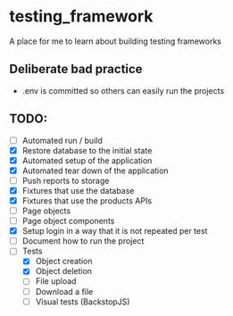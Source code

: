 # testing_framework
A place for me to learn about building testing frameworks

## Deliberate bad practice
* .env is committed so others can easily run the projects

## TODO:

- [ ] Automated run / build
- [x] Restore database to the initial state
- [x] Automated setup of the application
- [x] Automated tear down of the application
- [ ] Push reports to storage
- [x] Fixtures that use the database
- [x] Fixtures that use the products APIs
- [ ] Page objects
- [ ] Page object components
- [x] Setup login in a way that it is not repeated per test
- [ ] Document how to run the project
- [ ] Tests
    - [x] Object creation
    - [x] Object deletion
    - [ ] File upload
    - [ ] Download a file
    - [ ] Visual tests (BackstopJS)